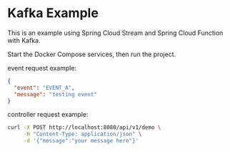 # Kafka Example

This is an example using Spring Cloud Stream and Spring Cloud Function with Kafka.

Start the Docker Compose services, then run the project.

event request example:
```json
{
  "event": "EVENT_A",
  "message": "testing event"
}
```

controller request example:
```bash
curl -X POST http://localhost:8080/api/v1/demo \
     -H "Content-Type: application/json" \
     -d '{"message":"your message here"}'
```